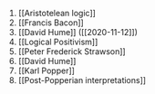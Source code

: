 1. [[Aristotelean logic]]
1. [[Francis Bacon]]
1. [[David Hume]] ([[2020-11-12]])
1. [[Logical Positivism]]
1. [[Peter Frederick Strawson]]
1. [[David Hume]]
1. [[Karl Popper]]
1. [[Post-Popperian interpretations]]